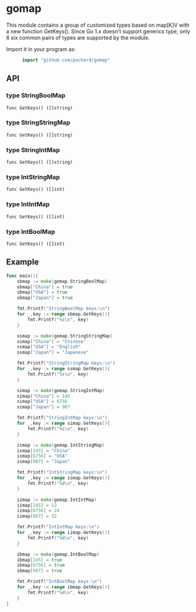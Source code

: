 # gomap
This module contains a group of customized types based on map[K]V with a new function GetKeys(). Since Go 1.x doesn't support generics type, only 6 six common pairs of types are supported by the module.

Import it in your program as:
```go
      import "github.com/pochard/gomap"
```

## API
### type StringBoolMap
	func GetKeys() ([]string) 
### type StringStringMap
	func GetKeys() ([]string) 
### type StringIntMap
	func GetKeys() ([]string) 
### type IntStringMap
	func GetKeys() ([]int) 
### type IntIntMap
	func GetKeys() ([]int) 
### type IntBoolMap
	func GetKeys() ([]int) 

## Example
``` go
func main(){
	sbmap := make(gomap.StringBoolMap)
	sbmap["China"] = true
	sbmap["USA"] = true
 	sbmap["Japan"] = true

	fmt.Printf("StringBoolMap keys:\n")
	for _,key := range sbmap.GetKeys(){
 		fmt.Printf("%s\n", key)
 	}

	ssmap := make(gomap.StringStringMap)
	ssmap["China"] = "Chinese"
	ssmap["USA"] = "English"
 	ssmap["Japan"] = "Japanese"

	fmt.Printf("StringStringMap keys:\n")
	for _,key := range ssmap.GetKeys(){
 		fmt.Printf("%s\n", key)
 	}

	simap := make(gomap.StringIntMap)
	simap["China"] = 145
	simap["USA"] = 6756
	simap["Japan"] = 987

	fmt.Printf("StringIntMap keys:\n")
	for _,key := range simap.GetKeys(){
		fmt.Printf("%s\n", key)
	}

	ismap := make(gomap.IntStringMap)
	ismap[145] = "China"
	ismap[6756] = "USA"
	ismap[987] = "Japan"

	fmt.Printf("IntStringMap keys:\n")
	for _,key := range ismap.GetKeys(){
		fmt.Printf("%d\n", key)
	}

	iimap := make(gomap.IntIntMap)
	iimap[145] = 12
	iimap[6756] = 24
	iimap[987] = 32

	fmt.Printf("IntIntMap keys:\n")
	for _,key := range iimap.GetKeys(){
		fmt.Printf("%d\n", key)
	}

	ibmap := make(gomap.IntBoolMap)
	ibmap[145] = true
	ibmap[6756] = true
	ibmap[987] = true

	fmt.Printf("IntBoolMap keys:\n")
	for _,key := range ibmap.GetKeys(){
		fmt.Printf("%d\n", key)
	}
}

```